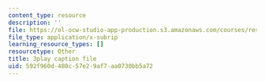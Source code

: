 ```yaml
---
content_type: resource
description: ''
file: https://ol-ocw-studio-app-production.s3.amazonaws.com/courses/res-8-007-cosmic-origin-of-the-chemical-elements-fall-2019/592f960d480c57e29af7aa0730bb5a72_SwW1K7Dibc8.vtt
file_type: application/x-subrip
learning_resource_types: []
resourcetype: Other
title: 3play caption file
uid: 592f960d-480c-57e2-9af7-aa0730bb5a72
---
```

